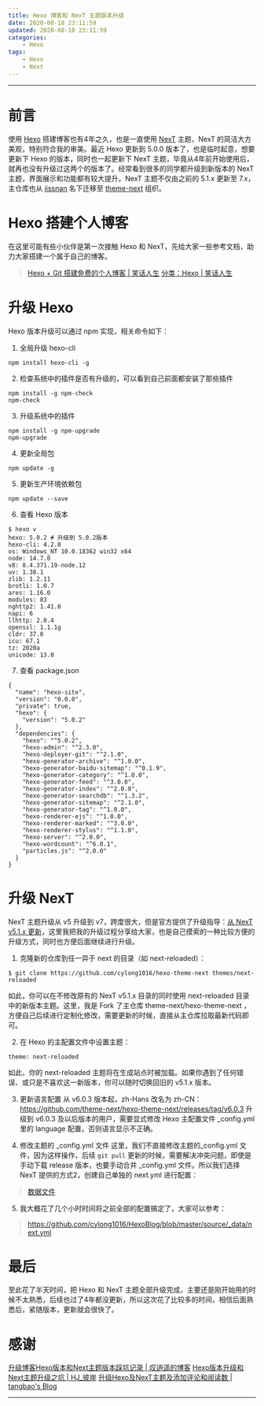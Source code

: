 ```yaml
---
title: Hexo 博客和 NexT 主题版本升级
date: 2020-08-10 23:11:59
updated: 2020-08-10 23:11:59
categories:
    - Hexo
tags:
    - Hexo
    - Next
---
```

---

# 前言

使用 [Hexo][] 搭建博客也有4年之久，也是一直使用 [NexT][] 主题，NexT 的简洁大方美观，特别符合我的审美。最近 Hexo 更新到 5.0.0 版本了，也是临时起意，想要更新下 Hexo 的版本，同时也一起更新下 NexT 主题，毕竟从4年前开始使用后，就再也没有升级过这两个的版本了。经常看到很多的同学都升级到新版本的 NexT 主题，界面展示和功能都有较大提升。NexT 主题不仅由之前的 5.1.x 更新至 7.x，主仓库也从 [iissnan][] 名下迁移至 [theme-next] 组织。

<!-- more -->

# Hexo 搭建个人博客

在这里可能有些小伙伴是第一次接触 Hexo 和 NexT，先给大家一些参考文档，助力大家搭建一个属于自己的博客。

> [Hexo + Git 搭建免费的个人博客 | 笑话人生][1]
> [分类：Hexo | 笑话人生][2]

# 升级 Hexo

Hexo 版本升级可以通过 npm 实现，相关命令如下：

1. 全局升级 hexo-cli
```
npm install hexo-cli -g
```

2. 检查系统中的插件是否有升级的，可以看到自己前面都安装了那些插件
```
npm install -g npm-check
npm-check
```

3. 升级系统中的插件
```
npm install -g npm-upgrade
npm-upgrade
```

4. 更新全局包
```
npm update -g
```

5. 更新生产环境依赖包
```
npm update --save
```

6. 查看 Hexo 版本
```
$ hexo v
hexo: 5.0.2 # 升级到 5.0.2版本
hexo-cli: 4.2.0
os: Windows_NT 10.0.18362 win32 x64
node: 14.7.0
v8: 8.4.371.19-node.12
uv: 1.38.1
zlib: 1.2.11
brotli: 1.0.7
ares: 1.16.0
modules: 83
nghttp2: 1.41.0
napi: 6
llhttp: 2.0.4
openssl: 1.1.1g
cldr: 37.0
icu: 67.1
tz: 2020a
unicode: 13.0
```

7. 查看 package.json
```
{
  "name": "hexo-site",
  "version": "0.0.0",
  "private": true,
  "hexo": {
    "version": "5.0.2"
  },
  "dependencies": {
    "hexo": "^5.0.2",
    "hexo-admin": "^2.3.0",
    "hexo-deployer-git": "^2.1.0",
    "hexo-generator-archive": "^1.0.0",
    "hexo-generator-baidu-sitemap": "^0.1.9",
    "hexo-generator-category": "^1.0.0",
    "hexo-generator-feed": "^3.0.0",
    "hexo-generator-index": "^2.0.0",
    "hexo-generator-searchdb": "^1.3.2",
    "hexo-generator-sitemap": "^2.1.0",
    "hexo-generator-tag": "^1.0.0",
    "hexo-renderer-ejs": "^1.0.0",
    "hexo-renderer-marked": "^3.0.0",
    "hexo-renderer-stylus": "^1.1.0",
    "hexo-server": "^2.0.0",
    "hexo-wordcount": "^6.0.1",
    "particles.js": "^2.0.0"
  }
}
```

# 升级 NexT

NexT 主题升级从 v5 升级到 v7，跨度很大，但是官方提供了升级指导：[从 NexT v5.1.x 更新][3]，这里我把我的升级过程分享给大家，也是自己摸索的一种比较方便的升级方式，同时也方便后面继续进行升级。

1. 克隆新的仓库到任一异于 next 的目录（如 next-reloaded）：
```
$ git clone https://github.com/cylong1016/hexo-theme-next themes/next-reloaded
```
如此，你可以在不修改原有的 NexT v5.1.x 目录的同时使用 next-reloaded 目录中的新版本主题。这里，我是 Fork 了主仓库 theme-next/hexo-theme-next ，方便自己后续进行定制化修改，需要更新的时候，直接从主仓库拉取最新代码即可。

2. 在 Hexo 的主配置文件中设置主题：
```
theme: next-reloaded
```
如此，你的 next-reloaded 主题将在生成站点时被加载。如果你遇到了任何错误、或只是不喜欢这一新版本，你可以随时切换回旧的 v5.1.x 版本。

3. 更新语言配置
从 v6.0.3 版本起，zh-Hans 改名为 zh-CN：https://github.com/theme-next/hexo-theme-next/releases/tag/v6.0.3
升级到 v6.0.3 及以后版本的用户，需要显式修改 Hexo 主配置文件 _config.yml 里的 language 配置，否则语言显示不正确。

4. 修改主题的 _config.yml 文件
这里，我们不直接修改主题的_config.yml 文件，因为这样操作，后续 `git pull` 更新的时候，需要解决冲突问题，即使是手动下载 release 版本，也要手动合并 _config.yml 文件。所以我们选择 NexT 提供的方式2，创建自己单独的 next.yml 进行配置：
> [数据文件][]

5. 我大概花了几个小时时间将之前全部的配置搞定了，大家可以参考：
> https://github.com/cylong1016/HexoBlog/blob/master/source/_data/next.yml

# 最后

至此花了半天时间，把 Hexo 和 NexT 主题全部升级完成，主要还是刚开始用的时候不太熟悉，后续也过了4年都没更新，所以这次花了比较多的时间，相信后面熟悉后，紧随版本，更新就会很快了。

# 感谢

[升级博客Hexo版本和Next主题版本踩坑记录 | 叹逍遥的博客][4]
[Hexo版本升级和Next主题升级之坑 | HJ_彼岸][5]
[升级Hexo及NexT主题及添加评论和阅读数 | tangbao's Blog][6]

---

[Hexo]: https://hexo.io/zh-cn/ "Hexo"
[NexT]: http://theme-next.iissnan.com/ "Next"
[iissnan]: https://github.com/iissnan/hexo-theme-next "iissnan"
[theme-next]: https://github.com/theme-next "theme-next"
[数据文件]: https://github.com/theme-next/hexo-theme-next/blob/master/docs/zh-CN/DATA-FILES.md "数据文件"
[1]: /blog/2016/04/19/hexo-git/ "Hexo + Git 搭建免费的个人博客 | 笑话人生"
[2]: /categories/Hexo/ "分类：Hexo | 笑话人生"
[3]: https://github.com/theme-next/hexo-theme-next/blob/master/docs/zh-CN/UPDATE-FROM-5.1.X.md "从 NexT v5.1.x 更新"
[4]: https://www.tanxiaoyao.com/post/59005 "升级博客Hexo版本和Next主题版本踩坑记录 | 叹逍遥的博客"
[5]: https://blog.csdn.net/whjkm/article/details/81088518 "Hexo版本升级和Next主题升级之坑 | HJ_彼岸"
[6]: https://blog.tangbao.me/2019/08/update-hexo-next-and-add-comment-and-view-number/ "升级Hexo及NexT主题及添加评论和阅读数 | tangbao's Blog"